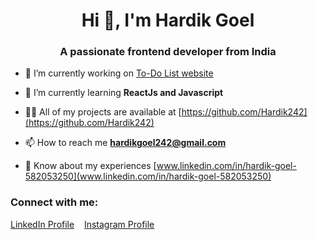 <h1 align="center">Hi 👋, I'm Hardik Goel</h1>
<h3 align="center">A passionate frontend developer from India</h3>

- 🔭 I’m currently working on [To-Do List website](https://hardik242.github.io/Todo_List/)

- 🌱 I’m currently learning **ReactJs and Javascript**

- 👨‍💻 All of my projects are available at [https://github.com/Hardik242](https://github.com/Hardik242)

- 📫 How to reach me **hardikgoel242@gmail.com**

- 📄 Know about my experiences [www.linkedin.com/in/hardik-goel-582053250](www.linkedin.com/in/hardik-goel-582053250)

<h3 align="left">Connect with me:</h3>
<p align="left">
<a href="https://linkedin.com/in/www.linkedin.com/in/hardik-goel-582053250" target="blank">LinkedIn Profile</a>
  &nbsp;&nbsp; 
<a href="https://instagram.com/https://www.instagram.com/goel_hardik242/" target="blank">Instagram Profile</a>
</p>
